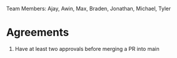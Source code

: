 Team Members: Ajay, Awin, Max, Braden, Jonathan, Michael, Tyler

# Agreements
1. Have at least two approvals before merging a PR into main
